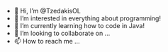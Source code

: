 - 👋 Hi, I’m @TzedakisOL
- 👀 I’m interested in everything about programming!
- 🌱 I’m currently learning how to code in Java!
- 💞️ I’m looking to collaborate on ...
- 📫 How to reach me ...

<!---
TzedakisOL/TzedakisOL is a ✨ special ✨ repository because its `README.md` (this file) appears on your GitHub profile.
You can click the Preview link to take a look at your changes.
--->
